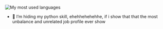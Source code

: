 ![My most used languages](https://github-readme-stats.vercel.app/api/top-langs/?username=ductranprof99&hide=jupyter%20notebook,text)

- 🤔 I’m hiding my python skill, ehehhehehehhe, if i show that that the most unbalance and unrelated job profile ever show
<!--
**ductranprof99/ductranprof99** is a ✨ _special_ ✨ repository because its `README.md` (this file) appears on your GitHub profile.

Here are some ideas to get you started:

- 🔭 I’m currently working on ...
- 🌱 I’m currently learning ...
- 👯 I’m looking to collaborate on ...
- 🤔 I’m looking for help with ...
- 💬 Ask me about ...
- 📫 How to reach me: ...
- 😄 Pronouns: ...
- ⚡ Fun fact: ...
-->
